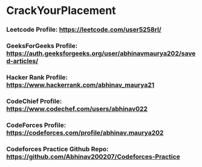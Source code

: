 ﻿# CrackYourPlacement


### Leetcode Profile: https://leetcode.com/user5258rl/

### GeeksForGeeks Profile: https://auth.geeksforgeeks.org/user/abhinavmaurya202/saved-articles/

### Hacker Rank Profile: https://www.hackerrank.com/abhinav_maurya21

### CodeChief Profile: https://www.codechef.com/users/abhinav022

### CodeForces Profile: https://codeforces.com/profile/abhinav.maurya202

### Codeforces Practice Github Repo: https://github.com/Abhinav200207/Codeforces-Practice
